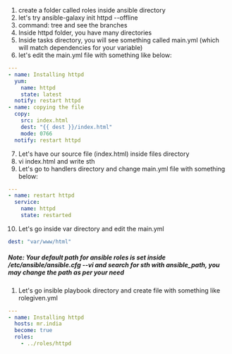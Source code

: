 1. create a folder called roles inside ansible directory
2. let's try ansible-galaxy init httpd --offline 
3. command: tree and see the branches 
4. Inside httpd folder, you have many directories
5. Inside tasks directory, you will see something called main.yml (which will match dependencies for your variable)
6. let's edit the main.yml file with something like below:
```yml
---
- name: Installing httpd
  yum:
    name: httpd
    state: latest
  notify: restart httpd
- name: copying the file
  copy:
    src: index.html
    dest: "{{ dest }}/index.html"
    mode: 0766
  notify: restart httpd
```
7. Let's have our source file (index.html) inside files directory
8. vi index.html and write sth
9. Let's go to handlers directory and change main.yml file with something below:
```yml
---
- name: restart httpd
  service:
    name: httpd
    state: restarted
```
10. Let's go inside var directory and edit the main.yml
```yml
dest: "var/www/html"
```
##### Note: Your default path for ansible roles is set inside /etc/ansible/ansible.cfg --vi and search for sth with ansible_path, you may change the path as per your need

1. Let's go insible playbook directory and create file with something like rolegiven.yml
```yml
---
- name: Installing httpd
  hosts: mr.india
  become: true
  roles:
    - ../roles/httpd
```
